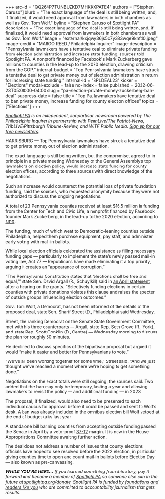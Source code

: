 +++
arc-id = "QQ264P7TUNBUZKD7MHKKXPATE4"
authors = ["Stephen Caruso"]
blurb = "The exact language of the deal is still being written, and, if finalized, it would need approval from lawmakers in both chambers as well as Gov. Tom Wolf."
byline = "Stephen Caruso of Spotlight PA"
description = "The exact language of the deal is still being written, and, if finalized, it would need approval from lawmakers in both chambers as well as Gov. Tom Wolf."
image = "external/kxjqwy36js5c7y383wqe9knfd0.jpeg"
image-credit = "MARGO REED / Philadelphia Inquirer"
image-description = "Pennsylvania lawmakers have a tentative deal to eliminate private funding from election administration and increase state funding, sources told Spotlight PA. A nonprofit financed by Facebook's Mark Zuckerberg gave millions to counties in the lead-up to the 2020 election, drawing criticism from the GOP."
internal-budget = "Top Pennsylvania lawmakers have struck a tentative deal to get private money out of election administration in return for increasing state funding."
internal-id = "SPLDEAL23"
kicker = "Elections"
modal-exclude = false
no-index = false
published = 2022-06-23T05:00:00-04:00
slug = "pa-election-private-money-zuckerberg-ban-deal"
suppress-date = false
title = "Top Pa. lawmakers have tentative deal to ban private money, increase funding for county election offices"
topics = ["Elections"]
+++

<a href="https://www.spotlightpa.org/"><i>Spotlight PA</i></a><i> is an independent, nonpartisan newsroom powered by The Philadelphia Inquirer in partnership with PennLive/The Patriot-News, TribLIVE/Pittsburgh Tribune-Review, and WITF Public Media. </i><a href="https://www.spotlightpa.org/newsletters"><i>Sign up for our free newsletters</i></a><i>.</i>

HARRISBURG — Top Pennsylvania lawmakers have struck a tentative deal to get private money out of election administration.

The exact language is still being written, but the compromise, agreed to in principle in a private meeting Wednesday of the General Assembly’s top lawmakers on election policy, would increase state funding for county election offices, according to three sources with direct knowledge of the negotiations.

Such an increase would counteract the potential loss of private foundation funding, said the sources, who requested anonymity because they were not authorized to discuss the ongoing negotiations.

<script src="https://www.spotlightpa.org/embed.js" async></script><div data-spl-embed-version="1" data-spl-src="https://www.spotlightpa.org/embeds/newsletter/"></div>

A total of 23 Pennsylvania counties received at least $16.5 million in funding from the Center for Tech and Civic Life, a nonprofit financed by Facebook founder Mark Zuckerberg, in the lead-up to the 2020 election, according to <a href="https://www.npr.org/2020/12/08/943242106/how-private-money-from-facebooks-ceo-saved-the-2020-election">NPR</a>.

The funding, much of which went to Democratic-leaning counties outside Philadelphia, helped them purchase equipment, pay staff, and administer early voting with mail-in ballots.

While local election officials celebrated the assistance as filling necessary funding gaps — particularly to implement the state’s newly passed mail-in voting law, Act 77 — Republicans have made eliminating it a top priority, arguing it creates an “appearance of corruption.”

“The Pennsylvania Constitution states that ‘elections shall be free and equal,’” state Sen. David Argall (R., Schuylkill) said in <a href="https://www.pasenategop.com/blog/senate-hearing-shines-light-on-the-private-funding-of-elections/">an April statement</a> after a hearing on the grants. “Selectively funding elections in certain counties with private donations violates this clause and raises the specter of outside groups influencing election outcomes.”

Gov. Tom Wolf, a Democrat, has not been informed of the details of the proposed deal, state Sen. Sharif Street (D., Philadelphia) said Wednesday.

Street, the ranking Democrat on the Senate State Government Committee, met with his three counterparts — Argall, state Rep. Seth Grove (R., York), and state Rep. Scott Conklin (D., Centre) — Wednesday morning to discuss the plan for roughly 50 minutes.

He declined to discuss specifics of the bipartisan proposal but argued it would “make it easier and better for Pennsylvanians to vote.”

“We’ve all been working together for some time,” Street said. “And we just thought we’ve reached a moment where we’re hoping to get something done.”

Negotiations on the exact totals were still ongoing, the sources said. Two added that the ban may only be temporary, lasting a year and allowing lawmakers to revisit the policy — and additional funding — in 2023.

<script src="https://www.spotlightpa.org/embed.js" async></script><div data-spl-embed-version="1" data-spl-src="https://www.spotlightpa.org/embeds/donate/"></div>

The proposal, if finalized, would also need to be presented to each individual caucus for approval before it could be passed and sent to Wolf’s desk. A ban was already included in the omnibus election bill Wolf vetoed at the end of budget talks last year.

A standalone bill banning counties from accepting outside funding passed the Senate in April by a veto-proof <a href="https://www.legis.state.pa.us/CFDOCS/Legis/RC/Public/rc_view_action2.cfm?sess_yr=2021&sess_ind=0&rc_body=S&rc_nbr=497">37-12</a> margin. It is now in the House Appropriations Committee awaiting further action.

The deal does not address a number of issues that county elections officials have hoped to see resolved before the 2022 election, in particular giving counties time to open and count mail-in ballots before Election Day — also known as pre-canvassing.

<i><b>WHILE YOU’RE HERE...</b></i><i> If you learned something from this story, pay it forward and become a member of </i><a href="https://www.spotlightpa.org/"><i>Spotlight PA</i></a><i> so someone else can in the future at </i><a href="http://spotlightpa.org/donate"><i>spotlightpa.org/donate</i></a><i>. Spotlight PA is funded by</i><a href="https://www.spotlightpa.org/support"><i> foundations</i></a><i> </i><a href="https://www.spotlightpa.org/support"><i>and readers like you</i></a><i> who are committed to accountability journalism that gets results.</i>
